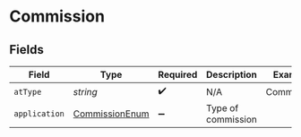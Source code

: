 # Commission


## Fields

| Field                                                   | Type                                                    | Required                                                | Description                                             | Example                                                 |
| ------------------------------------------------------- | ------------------------------------------------------- | ------------------------------------------------------- | ------------------------------------------------------- | ------------------------------------------------------- |
| `atType`                                                | *string*                                                | :heavy_check_mark:                                      | N/A                                                     | Commission                                              |
| `application`                                           | [CommissionEnum](../../models/shared/commissionenum.md) | :heavy_minus_sign:                                      | Type of commission                                      |                                                         |